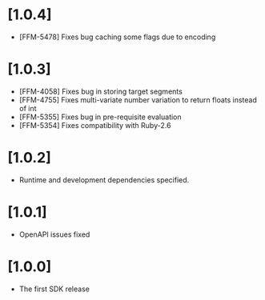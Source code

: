 # [1.0.4]

- [FFM-5478] Fixes bug caching some flags due to encoding

# [1.0.3]

- [FFM-4058] Fixes bug in storing target segments
- [FFM-4755] Fixes multi-variate number variation to return floats instead of int
- [FFM-5355] Fixes bug in pre-requisite evaluation
- [FFM-5354] Fixes compatibility with Ruby-2.6

# [1.0.2]

- Runtime and development dependencies specified.

# [1.0.1]

- OpenAPI issues fixed

# [1.0.0]

- The first SDK release
